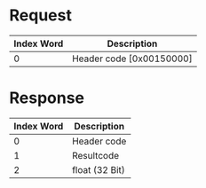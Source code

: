 # Request

| Index Word | Description                |
|------------|----------------------------|
| 0          | Header code \[0x00150000\] |

# Response

| Index Word | Description    |
|------------|----------------|
| 0          | Header code    |
| 1          | Resultcode     |
| 2          | float (32 Bit) |